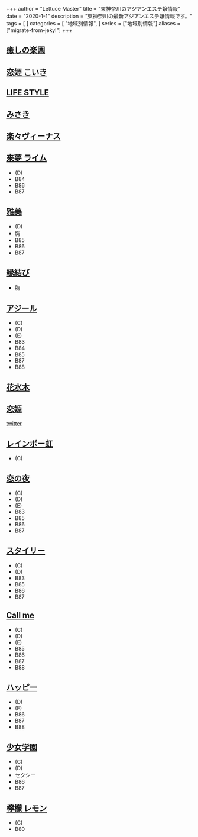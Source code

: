 +++
author = "Lettuce Master"
title = "東神奈川のアジアンエステ嬢情報"
date = "2020-1-1"
description = "東神奈川の最新アジアンエステ嬢情報です。"
tags = [
]
categories = [
    "地域別情報",
]
series = ["地域別情報"]
aliases = ["migrate-from-jekyl"]
+++

## [癒しの楽園](http://www.ipuyvyta.xyz/)
## [恋姫 こいき](http://sidertn.xyz/)
## [LIFE STYLE](http://akibnd.xyz/)
## [みさき](http://ciliasa.xyz/)
## [楽々ヴィーナス](http://www.rakuraku-venus.xyz/)
## [来夢 ライム](http://raimu.ests.jp/)
- (D)
- B84
- B86
- B87
## [雅美](http://sivertsa.xyz/)
- (D)
- 胸
- B85
- B86
- B87
## [縁結び](http://higashikanagawamenest.xyz/)
- 胸
## [アジール](https://aslie.ests.jp/)
- (C)
- (D)
- (E)
- B83
- B84
- B85
- B87
- B88
## [花水木](http://est-hanamizuki.com/)
## [恋姫](https://koiki.re-laxation.com/)
[twitter](https://twitter.com/share)
## [レインボー虹](http://www.sh-riraku113.xyz/)
- (C)
## [恋の夜](http://www.mizusakura.esthejp.com/)
- (C)
- (D)
- (E)
- B83
- B85
- B86
- B87
## [スタイリー](https://styley.oks.bz/)
- (C)
- (D)
- B83
- B85
- B86
- B87
## [Call me](https://callme.iest.info/)
- (C)
- (D)
- (E)
- B85
- B86
- B87
- B88
## [ハッピー](http://www.lavender.esjoho.com/)
- (D)
- (F)
- B86
- B87
- B88
## [少女学園](http://www.shoujo.estjpn.com/)
- (C)
- (D)
- セクシー
- B86
- B87
## [檸檬 レモン](http://es-sln.com/)
- (C)
- B80

